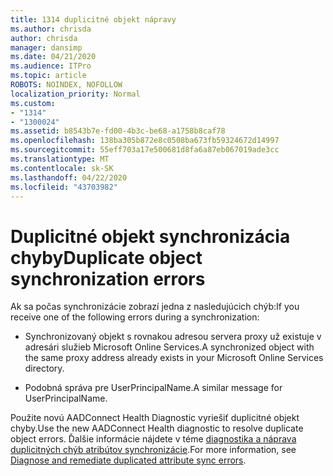 ```yaml
---
title: 1314 duplicitné objekt nápravy
ms.author: chrisda
author: chrisda
manager: dansimp
ms.date: 04/21/2020
ms.audience: ITPro
ms.topic: article
ROBOTS: NOINDEX, NOFOLLOW
localization_priority: Normal
ms.custom:
- "1314"
- "1300024"
ms.assetid: b8543b7e-fd00-4b3c-be68-a1758b8caf78
ms.openlocfilehash: 138ba305b872e8c0508ba673fb59324672d14997
ms.sourcegitcommit: 55eff703a17e500681d8fa6a87eb067019ade3cc
ms.translationtype: MT
ms.contentlocale: sk-SK
ms.lasthandoff: 04/22/2020
ms.locfileid: "43703982"
---
```

# <a name="duplicate-object-synchronization-errors"></a><span data-ttu-id="bc098-102">Duplicitné objekt synchronizácia chyby</span><span class="sxs-lookup"><span data-stu-id="bc098-102">Duplicate object synchronization errors</span></span>

<span data-ttu-id="bc098-103">Ak sa počas synchronizácie zobrazí jedna z nasledujúcich chýb:</span><span class="sxs-lookup"><span data-stu-id="bc098-103">If you receive one of the following errors during a synchronization:</span></span>

- <span data-ttu-id="bc098-104">Synchronizovaný objekt s rovnakou adresou servera proxy už existuje v adresári služieb Microsoft Online Services.</span><span class="sxs-lookup"><span data-stu-id="bc098-104">A synchronized object with the same proxy address already exists in your Microsoft Online Services directory.</span></span>

- <span data-ttu-id="bc098-105">Podobná správa pre UserPrincipalName.</span><span class="sxs-lookup"><span data-stu-id="bc098-105">A similar message for UserPrincipalName.</span></span>

<span data-ttu-id="bc098-106">Použite novú AADConnect Health Diagnostic vyriešiť duplicitné objekt chyby.</span><span class="sxs-lookup"><span data-stu-id="bc098-106">Use the new AADConnect Health diagnostic to resolve duplicate object errors.</span></span> <span data-ttu-id="bc098-107">Ďalšie informácie nájdete v téme [diagnostika a náprava duplicitných chýb atribútov synchronizácie](https://docs.microsoft.com/azure/active-directory/hybrid/how-to-connect-health-diagnose-sync-errors).</span><span class="sxs-lookup"><span data-stu-id="bc098-107">For more information, see [Diagnose and remediate duplicated attribute sync errors](https://docs.microsoft.com/azure/active-directory/hybrid/how-to-connect-health-diagnose-sync-errors).</span></span>
